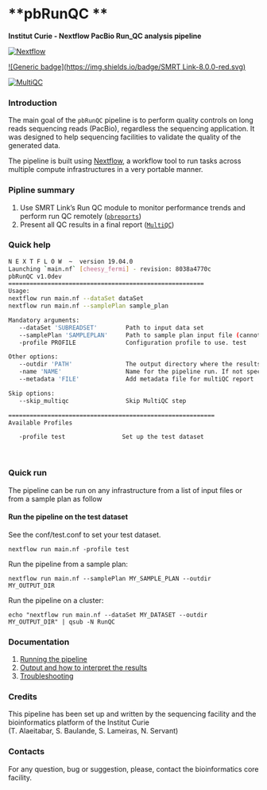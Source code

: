 # **pbRunQC **

**Institut Curie - Nextflow PacBio Run_QC analysis pipeline**


[![Nextflow](https://img.shields.io/badge/nextflow-%E2%89%A50.32.0-brightgreen.svg)](https://www.nextflow.io/)

[![Generic badge](https://img.shields.io/badge/SMRT Link-8.0.0-red.svg)](https://github.com/PacificBiosciences/pbreports)

[![MultiQC](https://img.shields.io/badge/MultiQC->1.7-blue.svg)](https://multiqc.info/)


### **Introduction**
   
The main goal of the `pbRunQC` pipeline is to perform quality controls on long reads sequencing reads (PacBio), regardless the sequencing application.
It was designed to help sequencing facilities to validate the quality of the generated data.

The pipeline is built using [Nextflow](https://www.nextflow.io), a workflow tool to run tasks across multiple compute infrastructures in a very portable manner. 

### **Pipline summary**

1. Use SMRT Link’s Run QC module to monitor performance trends and perform run QC remotely ([`pbreports`](https://github.com/PacificBiosciences/pbreports))
2. Present all QC results in a final report ([`MultiQC`](http://multiqc.info/))


### **Quick help**

```bash
N E X T F L O W  ~  version 19.04.0
Launching `main.nf` [cheesy_fermi] - revision: 8038a4770c
pbRunQC v1.0dev
=======================================================
Usage:
nextflow run main.nf --dataSet dataSet
nextflow run main.nf --samplePlan sample_plan

Mandatory arguments:
   --dataSet 'SUBREADSET'        Path to input data set
   --samplePlan 'SAMPLEPLAN'     Path to sample plan input file (cannot be used with --reads)
   -profile PROFILE              Configuration profile to use. test

Other options:
   --outdir 'PATH'               The output directory where the results will be saved
   -name 'NAME'                  Name for the pipeline run. If not specified, Nextflow will automatically generate a random mnemonic
   --metadata 'FILE'             Add metadata file for multiQC report

Skip options:
   --skip_multiqc                Skip MultiQC step

==========================================================
Available Profiles

   -profile test                Set up the test dataset

```

</br>

### **Quick run**

The pipeline can be run on any infrastructure from a list of input files or from a sample plan as follow


#### Run the pipeline on the test dataset
See the conf/test.conf to set your test dataset.

```
nextflow run main.nf -profile test

```

Run the pipeline from a sample plan:

```
nextflow run main.nf --samplePlan MY_SAMPLE_PLAN --outdir MY_OUTPUT_DIR

```


Run the pipeline on a cluster:

```
echo "nextflow run main.nf --dataSet MY_DATASET --outdir MY_OUTPUT_DIR" | qsub -N RunQC

```


### **Documentation**

1. [Running the pipeline](docs/usage.md)
2. [Output and how to interpret the results](docs/output.md)
3. [Troubleshooting](docs/troubleshooting.md)


### **Credits**

This pipeline has been set up and written by the sequencing facility and the bioinformatics platform of the Institut Curie \
(T. Alaeitabar, S. Baulande, S. Lameiras, N. Servant)


### **Contacts**

For any question, bug or suggestion, please, contact the bioinformatics core facility.

